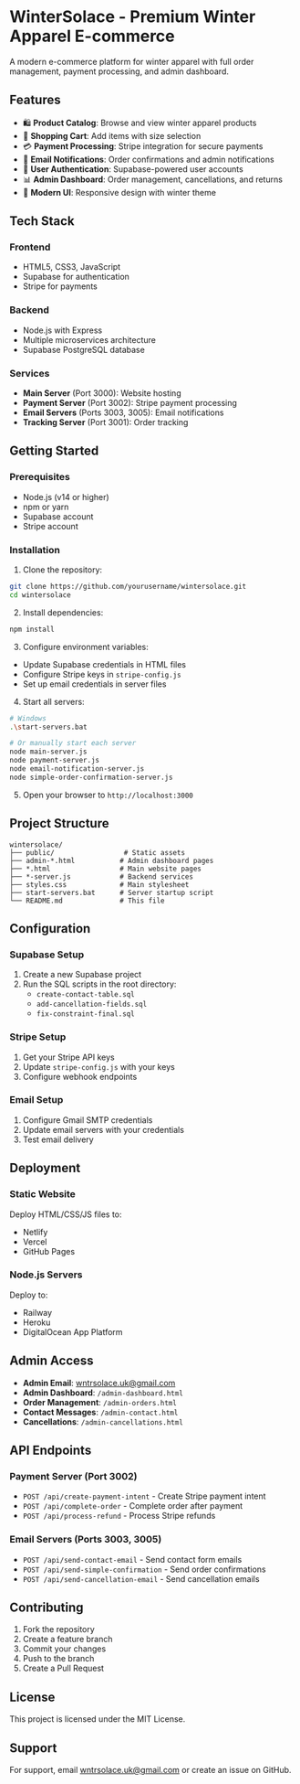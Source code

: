 # WinterSolace - Premium Winter Apparel E-commerce

A modern e-commerce platform for winter apparel with full order management, payment processing, and admin dashboard.

## Features

- 🛍️ **Product Catalog**: Browse and view winter apparel products
- 🛒 **Shopping Cart**: Add items with size selection
- 💳 **Payment Processing**: Stripe integration for secure payments
- 📧 **Email Notifications**: Order confirmations and admin notifications
- 👤 **User Authentication**: Supabase-powered user accounts
- 📊 **Admin Dashboard**: Order management, cancellations, and returns
- 🎨 **Modern UI**: Responsive design with winter theme

## Tech Stack

### Frontend
- HTML5, CSS3, JavaScript
- Supabase for authentication
- Stripe for payments

### Backend
- Node.js with Express
- Multiple microservices architecture
- Supabase PostgreSQL database

### Services
- **Main Server** (Port 3000): Website hosting
- **Payment Server** (Port 3002): Stripe payment processing
- **Email Servers** (Ports 3003, 3005): Email notifications
- **Tracking Server** (Port 3001): Order tracking

## Getting Started

### Prerequisites
- Node.js (v14 or higher)
- npm or yarn
- Supabase account
- Stripe account

### Installation

1. Clone the repository:
```bash
git clone https://github.com/yourusername/wintersolace.git
cd wintersolace
```

2. Install dependencies:
```bash
npm install
```

3. Configure environment variables:
- Update Supabase credentials in HTML files
- Configure Stripe keys in `stripe-config.js`
- Set up email credentials in server files

4. Start all servers:
```bash
# Windows
.\start-servers.bat

# Or manually start each server
node main-server.js
node payment-server.js
node email-notification-server.js
node simple-order-confirmation-server.js
```

5. Open your browser to `http://localhost:3000`

## Project Structure

```
wintersolace/
├── public/                 # Static assets
├── admin-*.html           # Admin dashboard pages
├── *.html                 # Main website pages
├── *-server.js            # Backend services
├── styles.css             # Main stylesheet
├── start-servers.bat      # Server startup script
└── README.md              # This file
```

## Configuration

### Supabase Setup
1. Create a new Supabase project
2. Run the SQL scripts in the root directory:
   - `create-contact-table.sql`
   - `add-cancellation-fields.sql`
   - `fix-constraint-final.sql`

### Stripe Setup
1. Get your Stripe API keys
2. Update `stripe-config.js` with your keys
3. Configure webhook endpoints

### Email Setup
1. Configure Gmail SMTP credentials
2. Update email servers with your credentials
3. Test email delivery

## Deployment

### Static Website
Deploy HTML/CSS/JS files to:
- Netlify
- Vercel
- GitHub Pages

### Node.js Servers
Deploy to:
- Railway
- Heroku
- DigitalOcean App Platform

## Admin Access

- **Admin Email**: wntrsolace.uk@gmail.com
- **Admin Dashboard**: `/admin-dashboard.html`
- **Order Management**: `/admin-orders.html`
- **Contact Messages**: `/admin-contact.html`
- **Cancellations**: `/admin-cancellations.html`

## API Endpoints

### Payment Server (Port 3002)
- `POST /api/create-payment-intent` - Create Stripe payment intent
- `POST /api/complete-order` - Complete order after payment
- `POST /api/process-refund` - Process Stripe refunds

### Email Servers (Ports 3003, 3005)
- `POST /api/send-contact-email` - Send contact form emails
- `POST /api/send-simple-confirmation` - Send order confirmations
- `POST /api/send-cancellation-email` - Send cancellation emails

## Contributing

1. Fork the repository
2. Create a feature branch
3. Commit your changes
4. Push to the branch
5. Create a Pull Request

## License

This project is licensed under the MIT License.

## Support

For support, email wntrsolace.uk@gmail.com or create an issue on GitHub.